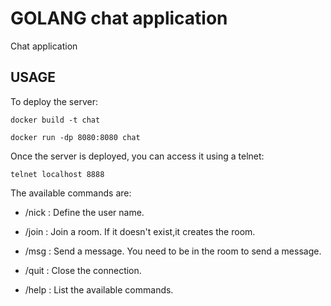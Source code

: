 # GOLANG chat application #

Chat application

## USAGE ##

To deploy the server:

```docker build -t chat```

```docker run -dp 8080:8080 chat```

Once the  server is deployed, you can access it using a telnet:

```telnet localhost 8888```

The available commands are:

- /nick : Define the user name.

- /join : Join a room. If it doesn't exist,it creates the room.

- /msg  : Send a message. You need to be in the room to send a message.

- /quit : Close the connection.

- /help : List the available commands.
